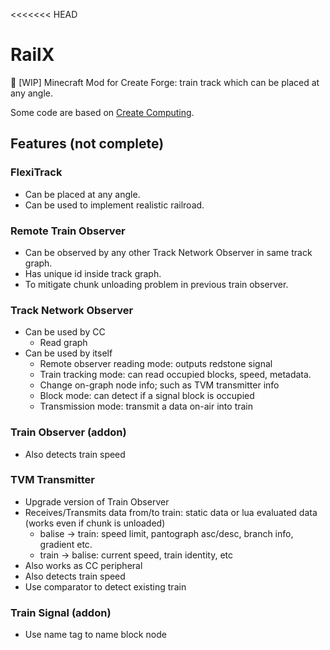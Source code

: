 <<<<<<< HEAD
# RailX

🚧 [WIP] Minecraft Mod for Create Forge: train track which can be placed at any angle.

Some code are based on [Create Computing](https://github.com/Sascha-T/create-computing).

## Features (not complete)

### FlexiTrack

- Can be placed at any angle.
- Can be used to implement realistic railroad.

### Remote Train Observer

- Can be observed by any other Track Network Observer in same track graph.
- Has unique id inside track graph.
- To mitigate chunk unloading problem in previous train observer.


### Track Network Observer

- Can be used by CC
  * Read graph
- Can be used by itself
  * Remote observer reading mode: outputs redstone signal
  * Train tracking mode: can read occupied blocks, speed, metadata.
  * Change on-graph node info; such as TVM transmitter info
  * Block mode: can detect if a signal block is occupied
  * Transmission mode: transmit a data on-air into train

### Train Observer (addon)

- Also detects train speed

### TVM Transmitter

- Upgrade version of Train Observer
- Receives/Transmits data from/to train: static data or lua evaluated data (works even if chunk is unloaded)
  * balise -> train: speed limit, pantograph asc/desc, branch info, gradient etc.
  * train -> balise: current speed, train identity, etc
- Also works as CC peripheral
- Also detects train speed
- Use comparator to detect existing train

### Train Signal (addon)

- Use name tag to name block node
